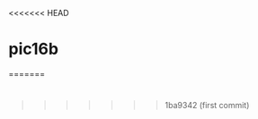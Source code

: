 <<<<<<< HEAD

# pic16b

=======
# <pic16B>
# <pic16B>
# <pic16B>
# <pic16B>
>>>>>>> 1ba9342 (first commit)
